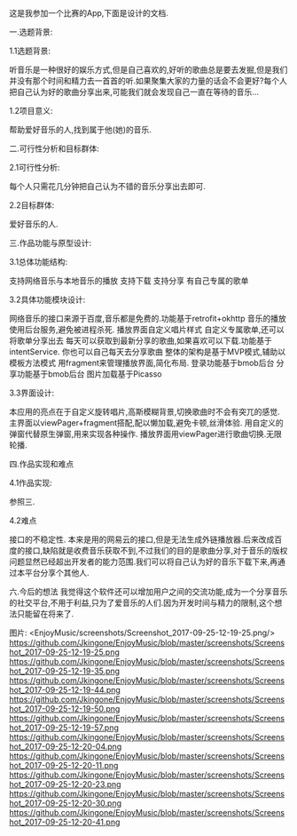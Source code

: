 这是我参加一个比赛的App,下面是设计的文档.

一.选题背景:

1.1选题背景:

听音乐是一种很好的娱乐方式,但是自己喜欢的,好听的歌曲总是要去发掘,但是我们并没有那个时间和精力去一首首的听.如果聚集大家的力量的话会不会更好?每个人把自己认为好的歌曲分享出来,可能我们就会发现自己一直在等待的音乐...

1.2项目意义:

帮助爱好音乐的人,找到属于他(她)的音乐.

二.可行性分析和目标群体:

2.1可行性分析:

每个人只需花几分钟把自己认为不错的音乐分享出去即可.

2.2目标群体:

爱好音乐的人.

三.作品功能与原型设计:

3.1总体功能结构:

支持网络音乐与本地音乐的播放
支持下载
支持分享
有自己专属的歌单

3.2具体功能模块设计:

网络音乐的接口来源于百度,音乐都是免费的.功能基于retrofit+okhttp
音乐的播放使用后台服务,避免被进程杀死.
播放界面自定义唱片样式
自定义专属歌单,还可以将歌单分享出去
每天可以获取到最新分享的歌曲,如果喜欢可以下载.功能基于intentService.
你也可以自己每天去分享歌曲
整体的架构是基于MVP模式,辅助以模板方法模式
用fragment来管理播放界面,简化布局.
登录功能基于bmob后台
分享功能基于bmob后台
图片加载基于Picasso

3.3界面设计:

本应用的亮点在于自定义旋转唱片,高斯模糊背景,切换歌曲时不会有突兀的感觉.
主界面以viewPager+fragment搭配,配以懒加载,避免卡顿,丝滑体验.
用自定义的弹窗代替原生弹窗,用来实现各种操作.
播放界面用viewPager进行歌曲切换.无限轮播.

四.作品实现和难点

4.1作品实现:

参照三.

4.2难点

接口的不稳定性.
本来是用的网易云的接口,但是无法生成外链播放器.后来改成百度的接口,缺陷就是收费音乐获取不到,不过我们的目的是歌曲分享,对于音乐的版权问题显然已经超出开发者的能力范围.我们可以将自己认为好的音乐下载下来,再通过本平台分享个其他人.

六.今后的想法
我觉得这个软件还可以增加用户之间的交流功能,成为一个分享音乐的社交平台,不用于利益,只为了爱音乐的人们.因为开发时间与精力的限制,这个想法只能留在将来了.

图片:
<EnjoyMusic/screenshots/Screenshot_2017-09-25-12-19-25.png/>
<https://github.com/Jkingone/EnjoyMusic/blob/master/screenshots/Screenshot_2017-09-25-12-19-25.png>
https://github.com/Jkingone/EnjoyMusic/blob/master/screenshots/Screenshot_2017-09-25-12-19-35.png
https://github.com/Jkingone/EnjoyMusic/blob/master/screenshots/Screenshot_2017-09-25-12-19-44.png
https://github.com/Jkingone/EnjoyMusic/blob/master/screenshots/Screenshot_2017-09-25-12-19-50.png
https://github.com/Jkingone/EnjoyMusic/blob/master/screenshots/Screenshot_2017-09-25-12-19-57.png
https://github.com/Jkingone/EnjoyMusic/blob/master/screenshots/Screenshot_2017-09-25-12-20-04.png
https://github.com/Jkingone/EnjoyMusic/blob/master/screenshots/Screenshot_2017-09-25-12-20-11.png
https://github.com/Jkingone/EnjoyMusic/blob/master/screenshots/Screenshot_2017-09-25-12-20-23.png
https://github.com/Jkingone/EnjoyMusic/blob/master/screenshots/Screenshot_2017-09-25-12-20-30.png
https://github.com/Jkingone/EnjoyMusic/blob/master/screenshots/Screenshot_2017-09-25-12-20-41.png
